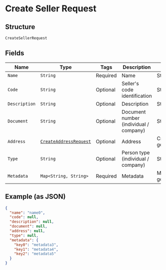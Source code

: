 
# Create Seller Request

## Structure

`CreateSellerRequest`

## Fields

| Name | Type | Tags | Description | Getter | Setter |
|  --- | --- | --- | --- | --- | --- |
| `Name` | `String` | Required | Name | String getName() | setName(String name) |
| `Code` | `String` | Optional | Seller's code identification | String getCode() | setCode(String code) |
| `Description` | `String` | Optional | Description | String getDescription() | setDescription(String description) |
| `Document` | `String` | Optional | Document number (individual / company) | String getDocument() | setDocument(String document) |
| `Address` | [`CreateAddressRequest`](/doc/models/create-address-request.md) | Optional | Address | CreateAddressRequest getAddress() | setAddress(CreateAddressRequest address) |
| `Type` | `String` | Optional | Person type (individual / company) | String getType() | setType(String type) |
| `Metadata` | `Map<String, String>` | Required | Metadata | Map<String, String> getMetadata() | setMetadata(Map<String, String> metadata) |

## Example (as JSON)

```json
{
  "name": "name0",
  "code": null,
  "description": null,
  "document": null,
  "address": null,
  "type": null,
  "metadata": {
    "key0": "metadata3",
    "key1": "metadata4",
    "key2": "metadata5"
  }
}
```

